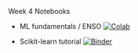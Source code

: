 Week 4 Notebooks

* ML fundamentals / ENSO [![Colab](https://colab.research.google.com/assets/colab-badge.svg)](https://colab.research.google.com/drive/1u45No2Rp_zrbYRrAwOj6MmhEPWU5F4-D#offline=true&sandboxMode=true)


* Scikit-learn tutorial [![Binder](http://mybinder.org/badge.svg)](http://mybinder.org/repo/glouppe/tutorial-scikit-learn)
